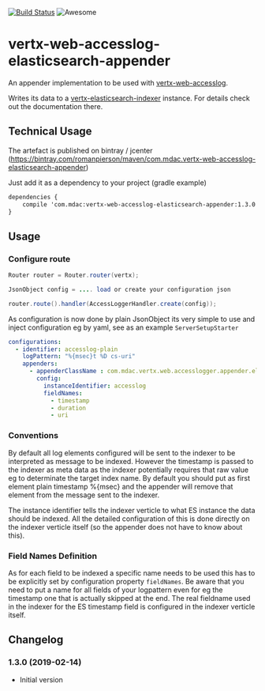 [![Build Status](https://travis-ci.org/romanpierson/vertx-web-accesslog-elasticsearch-appender.svg?branch=master)](https://travis-ci.org/romanpierson/vertx-web-accesslog-elasticsearch-appender) ![Awesome](https://cdn.rawgit.com/sindresorhus/awesome/d7305f38d29fed78fa85652e3a63e154dd8e8829/media/badge.svg)

# vertx-web-accesslog-elasticsearch-appender

An appender implementation to be used with [vertx-web-accesslog](https://github.com/romanpierson/vertx-web-accesslog).

Writes its data to a [vertx-elasticsearch-indexer](https://github.com/romanpierson/vertx-elasticsearch-indexer) instance. For details check out the documentation there.

## Technical Usage

The artefact is published on bintray / jcenter (https://bintray.com/romanpierson/maven/com.mdac.vertx-web-accesslog-elasticsearch-appender)

Just add it as a dependency to your project (gradle example)

```xml
dependencies {
	compile 'com.mdac:vertx-web-accesslog-elasticsearch-appender:1.3.0'
}
```

## Usage

### Configure route

```java
Router router = Router.router(vertx);

JsonObject config = .... load or create your configuration json

router.route().handler(AccessLoggerHandler.create(config));

```

As configuration is now done by plain JsonObject its very simple to use and inject configuration eg by yaml, see as an example `ServerSetupStarter`

```yaml
configurations:
  - identifier: accesslog-plain
    logPattern: "%{msec}t %D cs-uri"
    appenders:
      - appenderClassName : com.mdac.vertx.web.accesslogger.appender.elasticsearch.impl.ElasticSearchAppender
        config:
          instanceIdentifier: accesslog
          fieldNames:
            - timestamp
            - duration
            - uri
```

### Conventions

By default all log elements configured will be sent to the indexer to be interpreted as message to be indexed. However the timestamp is passed to the indexer as meta data as the indexer potentially requires that raw value eg to determinate the target index name. 
By default you should put as first element plain timestamp %{msec} and the appender will remove that element from the message sent to the indexer.  

The instance identifier tells the indexer verticle to what ES instance the data should be indexed. All the detailed configuration of this is done directly on the indexer verticle itself (so the appender does not have to know about this).

### Field Names Definition

As for each field to be indexed a specific name needs to be used this has to be explicitly set by configuration property `fieldNames`. Be aware that you need to put a name for all fields of your logpattern even for eg the timestamp one that is actually skipped at the end. The real fieldname used in the indexer for the ES timestamp field is configured in the indexer verticle itself.

## Changelog

### 1.3.0 (2019-02-14)

* Initial version



